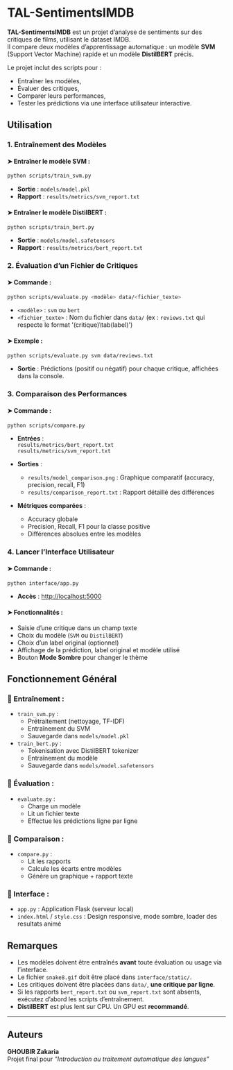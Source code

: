 # TAL-SentimentsIMDB

**TAL-SentimentsIMDB** est un projet d’analyse de sentiments sur des critiques de films, utilisant le dataset IMDB.  
Il compare deux modèles d’apprentissage automatique : un modèle **SVM** (Support Vector Machine) rapide et un modèle **DistilBERT** précis.  

Le projet inclut des scripts pour :
- Entraîner les modèles,
- Évaluer des critiques,
- Comparer leurs performances,
- Tester les prédictions via une interface utilisateur interactive.


## Utilisation

### 1. Entraînement des Modèles

#### ➤ Entraîner le modèle SVM :
```bash
python scripts/train_svm.py
```

- **Sortie** : `models/model.pkl`  
- **Rapport** : `results/metrics/svm_report.txt`

#### ➤ Entraîner le modèle DistilBERT :
```bash
python scripts/train_bert.py
```

- **Sortie** : `models/model.safetensors`  
- **Rapport** : `results/metrics/bert_report.txt`


### 2. Évaluation d’un Fichier de Critiques

#### ➤ Commande :
```bash
python scripts/evaluate.py <modèle> data/<fichier_texte>
```

- `<modèle>` : `svm` ou `bert`  
- `<fichier_texte>` : Nom du fichier dans `data/` (ex : `reviews.txt` qui respecte le format '(critique)\tab(label)')

#### ➤ Exemple :
```bash
python scripts/evaluate.py svm data/reviews.txt
```

- **Sortie** : Prédictions (positif ou négatif) pour chaque critique, affichées dans la console.


### 3. Comparaison des Performances

#### ➤ Commande :
```bash
python scripts/compare.py
```

- **Entrées** :  
  `results/metrics/bert_report.txt`  
  `results/metrics/svm_report.txt`

- **Sorties** :  
  - `results/model_comparison.png` : Graphique comparatif (accuracy, precision, recall, F1)  
  - `results/comparison_report.txt` : Rapport détaillé des différences

- **Métriques comparées** :
  - Accuracy globale  
  - Precision, Recall, F1 pour la classe positive  
  - Différences absolues entre les modèles


### 4. Lancer l’Interface Utilisateur

#### ➤ Commande :
```bash
python interface/app.py
```

- **Accès** : [http://localhost:5000](http://localhost:5000)

#### ➤ Fonctionnalités :
- Saisie d’une critique dans un champ texte
- Choix du modèle (`SVM` ou `DistilBERT`)
- Choix d’un label original (optionnel)
- Affichage de la prédiction, label original et modèle utilisé
- Bouton **Mode Sombre** pour changer le thème


## Fonctionnement Général

### 🔹 Entraînement :
- `train_svm.py` :
  - Prétraitement (nettoyage, TF-IDF)
  - Entraînement du SVM
  - Sauvegarde dans `models/model.pkl`
- `train_bert.py` :
  - Tokenisation avec DistilBERT tokenizer
  - Entraînement du modèle
  - Sauvegarde dans `models/model.safetensors`

### 🔹 Évaluation :
- `evaluate.py` :
  - Charge un modèle
  - Lit un fichier texte
  - Effectue les prédictions ligne par ligne

### 🔹 Comparaison :
- `compare.py` :
  - Lit les rapports
  - Calcule les écarts entre modèles
  - Génère un graphique + rapport texte

### 🔹 Interface :
- `app.py` : Application Flask (serveur local)
- `index.html` / `style.css` : Design responsive, mode sombre, loader des resultats animé


## Remarques

- Les modèles doivent être entraînés **avant** toute évaluation ou usage via l’interface.
- Le fichier `snake8.gif` doit être placé dans `interface/static/`.
- Les critiques doivent être placées dans `data/`, **une critique par ligne**.
- Si les rapports `bert_report.txt` ou `svm_report.txt` sont absents, exécutez d’abord les scripts d’entraînement.
- **DistilBERT** est plus lent sur CPU. Un GPU est **recommandé**.

---

## Auteurs

**GHOUBIR Zakaria**  
Projet final pour *"Introduction au traitement automatique des langues"*
